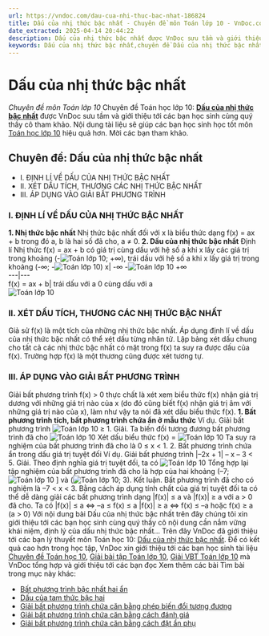 ```yaml
---
url: https://vndoc.com/dau-cua-nhi-thuc-bac-nhat-186824
title: Dấu của nhị thức bậc nhất - Chuyên đề môn Toán lớp 10 - VnDoc.com
date_extracted: 2025-04-14 20:44:22
description: Dấu của nhị thức bậc nhất được VnDoc sưu tầm và giới thiệu các bài chuyên đề môn Toán học lớp 10 tới các bạn học sinh và quý thầy cô tham khảo
keywords: Dấu của nhị thức bậc nhất,chuyên đề Dấu của nhị thức bậc nhất,giải toán 10,giải bài tập toán học 10,để học tốt môn toán lớp 10,chuyên đề toán lớp 10,chuyên đề toán học 10,trắc nghiệm Dấu của nhị thức bậc nhất
---
```


# Dấu của nhị thức bậc nhất
 _Chuyên đề môn Toán lớp 10_
Chuyên đề Toán học lớp 10: [**Dấu của nhị thức bậc nhất**](<https://vndoc.com/dau-cua-nhi-thuc-bac-nhat-186824>) được VnDoc sưu tầm và giới thiệu tới các bạn học sinh cùng quý thầy cô tham khảo. Nội dung tài liệu sẽ giúp các bạn học sinh học tốt môn [Toán học lớp 10](<https://vndoc.com/toan-lop10>) hiệu quả hơn. Mời các bạn tham khảo.
## Chuyên đề: Dấu của nhị thức bậc nhất
  * I. ĐỊNH LÍ VỀ DẤU CỦA NHỊ THỨC BẬC NHẤT
  * II. XÉT DẤU TÍCH, THƯƠNG CÁC NHỊ THỨC BẬC NHẤT
  * III. ÁP DỤNG VÀO GIẢI BẤT PHƯƠNG TRÌNH

### I. ĐỊNH LÍ VỀ DẤU CỦA NHỊ THỨC BẬC NHẤT
**1\. Nhị thức bậc nhất**
Nhị thức bậc nhất đối với x là biểu thức dạng f\(x\) = ax + b trong đó a, b là hai số đã cho, a ≠ 0.
**2\. Dấu của nhị thức bậc nhất**
Định lí
Nhị thức f\(x\) = ax + b có giá trị cùng dấu với hệ số a khi x lấy các giá trị trong khoảng \(-![Toán lớp 10](https://i.vdoc.vn/data/image/2019/10/26/ly-thuyet-dau-cua-nhi-thuc-bac-nhat.png); +∞\), trái dấu với hệ số a khi x lấy giá trị trong khoảng \(-∞; -![Toán lớp 10](https://i.vdoc.vn/data/image/2019/10/26/ly-thuyet-dau-cua-nhi-thuc-bac-nhat.png)\)
x| -∞ -![Toán lớp 10](https://i.vdoc.vn/data/image/2019/10/26/ly-thuyet-dau-cua-nhi-thuc-bac-nhat.png) +∞  
---|---  
f\(x\) = ax + b| trái dấu với a 0 cùng dấu với a  
![Toán lớp 10](https://i.vdoc.vn/data/image/2019/10/26/ly-thuyet-dau-cua-nhi-thuc-bac-nhat-1.png)
### II. XÉT DẤU TÍCH, THƯƠNG CÁC NHỊ THỨC BẬC NHẤT
Giả sử f\(x\) là một tích của những nhị thức bậc nhất. Áp dụng định lí về dấu của nhị thức bậc nhất có thể xét dấu từng nhân tử. Lập bảng xét dấu chung cho tất cả các nhị thức bậc nhất có mặt trong f\(x\) ta suy ra được dấu của f\(x\). Trường hợp f\(x\) là một thương cũng được xét tương tự.
### III. ÁP DỤNG VÀO GIẢI BẤT PHƯƠNG TRÌNH
Giải bất phương trình f\(x\) > 0 thực chất là xét xem biểu thức f\(x\) nhận giá trị dương với những giá trị nào của x \(do đó cũng biết f\(x\) nhận giá trị âm với những giá trị nào của x\), làm như vậy ta nói đã xét dấu biểu thức f\(x\).
**1\. Bất phương trình tích, bất phương trình chứa ẩn ở mẫu thức**
Ví dụ. Giải bất phương trình ![Toán lớp 10](https://i.vdoc.vn/data/image/2019/10/26/ly-thuyet-dau-cua-nhi-thuc-bac-nhat-2.png) ≥ 1.
Giải.
Ta biến đổi tương đương bất phương trình đã cho
![Toán lớp 10](https://i.vdoc.vn/data/image/2019/10/26/ly-thuyet-dau-cua-nhi-thuc-bac-nhat-3.png)
Xét dấu biểu thức f\(x\) = ![Toán lớp 10](https://i.vdoc.vn/data/image/2019/10/26/ly-thuyet-dau-cua-nhi-thuc-bac-nhat-4.png)
Ta suy ra nghiệm của bất phương trình đã cho là 0 ≤ x < 1.
2\. Bất phương trình chứa ẩn trong dấu giá trị tuyệt đối
Ví dụ. Giải bất phương trình |–2x + 1| – x – 3 < 5.
Giải.
Theo định nghĩa giá trị tuyệt đối, ta có
![Toán lớp 10](https://i.vdoc.vn/data/image/2019/10/26/ly-thuyet-dau-cua-nhi-thuc-bac-nhat-5.png)
Tổng hợp lại tập nghiệm của bất phương trình đã cho là hợp của hai khoảng \(–7; ![Toán lớp 10](https://i.vdoc.vn/data/image/2019/10/26/ly-thuyet-dau-cua-nhi-thuc-bac-nhat-6.png) \] và \(![Toán lớp 10](https://i.vdoc.vn/data/image/2019/10/26/ly-thuyet-dau-cua-nhi-thuc-bac-nhat-6.png); 3\).
Kết luận. Bất phương trình đã cho có nghiệm là –7 < x < 3.
Bằng cách áp dụng tính chất của giá trị tuyệt đối ta có thể dễ dàng giải các bất phương trình dạng |f\(x\)| ≤ a và |f\(x\)| ≥ a với a > 0 đã cho.
Ta có
|f\(x\)| ≤ a <=> –a ≤ f\(x\) ≤ a
|f\(x\)| ≥ a <=> f\(x\) ≤ –a hoặc f\(x\) ≥ a \(a > 0\)
Với nội dung bài Dấu của nhị thức bậc nhất trên đây chúng tôi xin giới thiệu tới các bạn học sinh cùng quý thầy cô nội dung cần nắm vững khái niệm, định lý của dấu nhị thức bậc nhất...
Trên đây VnDoc đã giới thiệu tới các bạn lý thuyết môn Toán học 10: [Dấu của nhị thức bậc nhất](<https://vndoc.com/dau-cua-nhi-thuc-bac-nhat-186824>). Để có kết quả cao hơn trong học tập, VnDoc xin giới thiệu tới các bạn học sinh tài liệu [Chuyên đề Toán học 10](<https://vndoc.com/chuyen-de-toan10>), [Giải bài tập Toán lớp 10](<https://vndoc.com/giai-toan-lop10>), [Giải VBT Toán lớp 10](<https://vndoc.com/giai-vo-bt-toan10>) mà VnDoc tổng hợp và giới thiệu tới các bạn đọc
Xem thêm các bài Tìm bài trong mục này khác:
  * [Bất phương trình bậc nhất hai ẩn](</bat-phuong-trinh-bac-nhat-hai-an-186829>)
  * [Dấu của tam thức bậc hai](</dau-cua-tam-thuc-bac-hai-186835>)
  * [Giải bất phương trình chứa căn bằng phép biến đổi tương đương](</giai-bat-phuong-trinh-chua-can-bang-phep-bien-doi-tuong-duong-203068>)
  * [Giải bất phương trình chứa căn bằng cách đánh giá](</giai-bat-phuong-trinh-chua-can-bang-cach-danh-gia-203109>)
  * [Giải bất phương trình chứa căn bằng cách đặt ẩn phụ](</giai-bat-phuong-trinh-chua-can-bang-cach-dat-an-phu-203105>)


